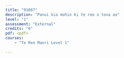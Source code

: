 ```yaml
---
title: "91087"
description: "Panui kia mohio ki te reo o tona ao"
level: "1"
assessment: "External"
credits: "6"
pdf: <pdf>
courses:
    - "Te Reo Maori Level 1"
    
---
```

